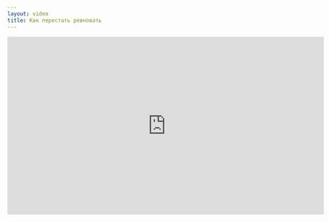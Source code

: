 ```yaml
---
layout: video
title: Как перестать ревновать
---
```


<iframe width="720" height="405" src="https://www.youtube.com/embed/bEnT-hlXF8Q?showinfo=0" frameborder="0" allowfullscreen></iframe>
